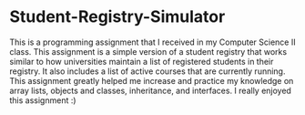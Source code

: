 # Student-Registry-Simulator
This is a programming assignment that I received in my Computer Science II class. This assignment is a simple version of a student registry that works similar to how universities maintain a list of registered students in their registry. It also includes a list of active courses that are currently running. This assignment greatly helped me increase and practice my knowledge on array lists, objects and classes, inheritance, and interfaces. I really enjoyed this assignment :)
